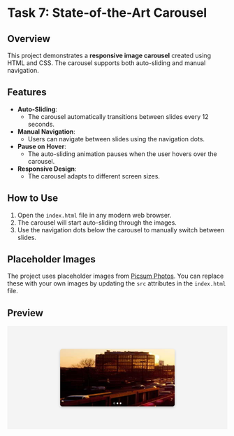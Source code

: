 # Task 7: State-of-the-Art Carousel

## Overview

This project demonstrates a **responsive image carousel** created using HTML and CSS. The carousel supports both auto-sliding and manual navigation.

## Features

- **Auto-Sliding**:
  - The carousel automatically transitions between slides every 12 seconds.
- **Manual Navigation**:
  - Users can navigate between slides using the navigation dots.
- **Pause on Hover**:
  - The auto-sliding animation pauses when the user hovers over the carousel.
- **Responsive Design**:
  - The carousel adapts to different screen sizes.

## How to Use

1. Open the `index.html` file in any modern web browser.
2. The carousel will start auto-sliding through the images.
3. Use the navigation dots below the carousel to manually switch between slides.

## Placeholder Images

The project uses placeholder images from [Picsum Photos](https://picsum.photos). You can replace these with your own images by updating the `src` attributes in the `index.html` file.

## Preview

![Carousel Preview](./images/carousal.png)
